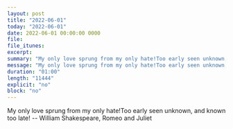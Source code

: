 ```yaml
---
layout: post
title: "2022-06-01"
today: "2022-06-01"
date: 2022-06-01 00:00:00 0000
file:
file_itunes:
excerpt:
summary: "My only love sprung from my only hate!Too early seen unknown, and known too late! -- William Shakespeare, Romeo and Juliet "
message: "My only love sprung from my only hate!Too early seen unknown, and known too late! -- William Shakespeare, Romeo and Juliet "
duration: "01:00"
length: "11444"
explicit: "no"
block: "no"
---
```

My only love sprung from my only hate!Too early seen unknown, and known too late! -- William Shakespeare, Romeo and Juliet 

